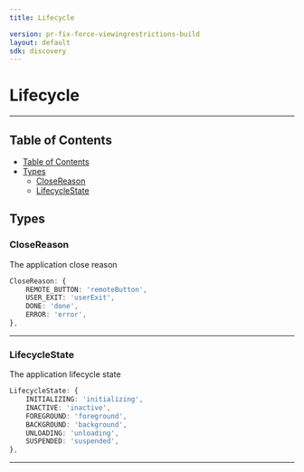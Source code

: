 ```yaml
---
title: Lifecycle

version: pr-fix-force-viewingrestrictions-build
layout: default
sdk: discovery
---
```


# Lifecycle

---

## Table of Contents

- [Table of Contents](#table-of-contents)
- [Types](#types)
  - [CloseReason](#closereason)
  - [LifecycleState](#lifecyclestate)

## Types

### CloseReason

The application close reason

```typescript
CloseReason: {
    REMOTE_BUTTON: 'remoteButton',
    USER_EXIT: 'userExit',
    DONE: 'done',
    ERROR: 'error',
},

```

---

### LifecycleState

The application lifecycle state

```typescript
LifecycleState: {
    INITIALIZING: 'initializing',
    INACTIVE: 'inactive',
    FOREGROUND: 'foreground',
    BACKGROUND: 'background',
    UNLOADING: 'unloading',
    SUSPENDED: 'suspended',
},

```

---
